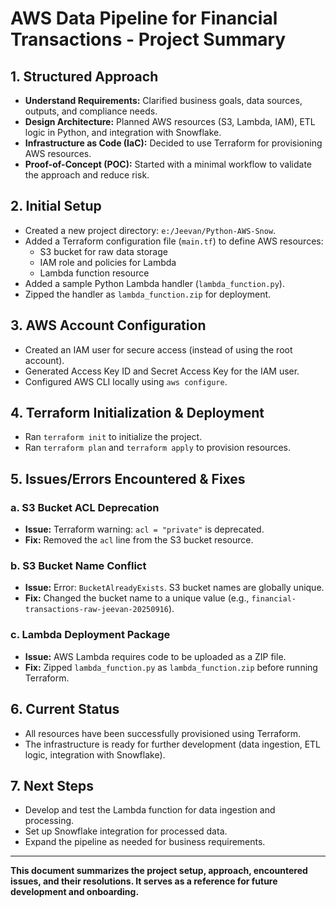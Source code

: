 # AWS Data Pipeline for Financial Transactions - Project Summary

## 1. Structured Approach
- **Understand Requirements:** Clarified business goals, data sources, outputs, and compliance needs.
- **Design Architecture:** Planned AWS resources (S3, Lambda, IAM), ETL logic in Python, and integration with Snowflake.
- **Infrastructure as Code (IaC):** Decided to use Terraform for provisioning AWS resources.
- **Proof-of-Concept (POC):** Started with a minimal workflow to validate the approach and reduce risk.

## 2. Initial Setup
- Created a new project directory: `e:/Jeevan/Python-AWS-Snow`.
- Added a Terraform configuration file (`main.tf`) to define AWS resources:
  - S3 bucket for raw data storage
  - IAM role and policies for Lambda
  - Lambda function resource
- Added a sample Python Lambda handler (`lambda_function.py`).
- Zipped the handler as `lambda_function.zip` for deployment.

## 3. AWS Account Configuration
- Created an IAM user for secure access (instead of using the root account).
- Generated Access Key ID and Secret Access Key for the IAM user.
- Configured AWS CLI locally using `aws configure`.

## 4. Terraform Initialization & Deployment
- Ran `terraform init` to initialize the project.
- Ran `terraform plan` and `terraform apply` to provision resources.

## 5. Issues/Errors Encountered & Fixes
### a. S3 Bucket ACL Deprecation
- **Issue:** Terraform warning: `acl = "private"` is deprecated.
- **Fix:** Removed the `acl` line from the S3 bucket resource.

### b. S3 Bucket Name Conflict
- **Issue:** Error: `BucketAlreadyExists`. S3 bucket names are globally unique.
- **Fix:** Changed the bucket name to a unique value (e.g., `financial-transactions-raw-jeevan-20250916`).

### c. Lambda Deployment Package
- **Issue:** AWS Lambda requires code to be uploaded as a ZIP file.
- **Fix:** Zipped `lambda_function.py` as `lambda_function.zip` before running Terraform.

## 6. Current Status
- All resources have been successfully provisioned using Terraform.
- The infrastructure is ready for further development (data ingestion, ETL logic, integration with Snowflake).

## 7. Next Steps
- Develop and test the Lambda function for data ingestion and processing.
- Set up Snowflake integration for processed data.
- Expand the pipeline as needed for business requirements.

---

**This document summarizes the project setup, approach, encountered issues, and their resolutions. It serves as a reference for future development and onboarding.**
